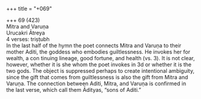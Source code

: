 +++
title = "+069"

+++
69 (423)  
Mitra and Varuṇa  
Urucakri Ātreya  
4 verses: triṣṭubh  
In the last half of the hymn the poet connects Mitra and Varuṇa to their mother  Aditi, the goddess who embodies guiltlessness. He invokes her for wealth, a con tinuing lineage, good fortune, and health (vs. 3). It is not clear, however, whether  it is she whom the poet invokes in 3d or whether it is the two gods. The object is  suppressed perhaps to create intentional ambiguity, since the gift that comes from  guiltlessness is also the gift from Mitra and Varuṇa. The connection between Aditi,  Mitra, and Varuṇa is confirmed in the last verse, which call them Ādityas, “sons of  Aditi.”  